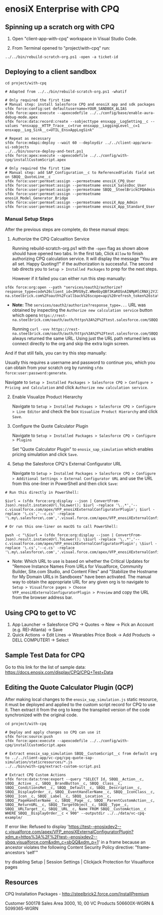 # enosiX Enterprise with CPQ

## Spinning up a scratch org with CPQ

1. Open "client-app-with-cpq" workspace in Visual Studio Code.

2. From Terminal opened to "project/with-cpq" run:

```
../../bin/rebuild-scratch-org.ps1 -open -a ticket-id
```

## Deploying to a client sandbox

```
cd project/with-cpq

# Adapted from ../../bin/rebuild-scratch-org.ps1 -whatif

# Only required the first time
# Manual step: install Salesforce CPQ and enosiX app and sdk packages
sfdx force:config:set defaultusername=YOUR_SANDBOX_ALIAS
sfdx force:apex:execute --apexcodefile ../../config/base/enable-aura-debug-mode.apex
sfdx force:data:record:create --sobjecttype ensxapp__LogSetting__c --values "ensxapp__HTTP_Trace__c=true ensxapp__LoggingLevel__c=1 ensxapp__Log_Sink__c=UTIL_EnsxAppLogSink"

# Repeat as necessary
sfdx force:mdapi:deploy --wait 60 --deploydir ../../client-app/aura-ui-sobjects
../../bin/source-deploy-and-test.ps1
sfdx force:apex:execute --apexcodefile ../../config/with-cpq/installCustomScript.apex

# Only required the first time
# Manual step: add SAP_Configuration__c to ReferencedFields field set on SBQQ__QuoteLine__c
sfdx force:user:permset:assign --permsetname enosiX_CPQ_User
sfdx force:user:permset:assign --permsetname enosiX_SalesDoc_User
sfdx force:user:permset:assign --permsetname SBQQ__SteelBrickCPQAdmin
sfdx force:user:permset:assign --permsetname enosiX_Model_Generator_Bridge
sfdx force:user:permset:assign --permsetname enosiX_App_Admin
sfdx force:user:permset:assign --permsetname enosiX_App_Standard_User
```

### Manual Setup Steps

After the previous steps are complete, do these manual steps:

1. Authorize the CPQ Calcualtion Service

   Running rebuild-scratch-org.ps1 with the `-open` flag as shown above should have opened two tabs.
   In the first tab, Click `Allow` to finish authorizing CPQ calculation service. It will display
   the message "You are all set. Happy Quoting!!" if the authorization is successful.
   The second tab directs you to `Setup > Installed Packages` to prep for the next steps.

   However if it failed you can either run this step manually:

  ```
  sfdx force:org:open --path "services/oauth2/authorize?response_type=code%26client_id=3MVG9yZ.WNe6byQBf3KaROSnAINMpMlCRNXj2YJ3NfuFlQ3W5MNuK89Wldb3FsiUK3kdxgMStp.7aOMpdeThJ%26redirect_uri=https%3A%2F%2Frest-na.steelbrick.com%2Foauth%2Fcallback%26scope=api%20refresh_token%26state=https%3A%2F%2Ftest.salesforce.com_SBQQ"
  ```

   * **Note:** The `services/oauth2/authorize?response_type=...` URL was obtained
     by inspecting the `Authorize new calculation service` button which opens
     `https://rest-na.steelbrick.com/oauth/auth/https%3A%2F%2Ftest.salesforce.com/SBQQ`

     Running `curl -vvv https://rest-na.steelbrick.com/oauth/auth/https%3A%2F%2Ftest.salesforce.com/SBQQ`
     always returned the same URL. Using just the URL path returned lets us connect directly to the
     org and skip the extra login screen.

   And if that still fails, you can try this step manually:

   Usually this requires a username and password to continue you, which you can obtain from your
   scratch org by running `sfdx force:user:password:generate`.

   Navigate to `Setup > Installed Packages > Salesforce CPQ > Configure > Pricing and Calculation`
   and click `Authorize new calculation service`.

2. Enable Visualize Product Hierarchy

   Navigate to `Setup > Installed Packages > Salesforce CPQ > Configure > Line Editor` and check the
   box `Visualize Product Hierarchy` and click `Save`.

3. Configure the Quote Calculator Plugin

   Navigate to `Setup > Installed Packages > Salesforce CPQ > Configure > Plugins`

   Set "Quote Calculator Plugin" to `enosix_sap_simulation` which enables pricing simulation
   and click `Save`.

4. Setup the Salesforce CPQ's External Configurator URL

   Navigate to `Setup > Installed Packages > Salesforce CPQ > Configure > Additional Settings > External Configurator URL` and use the URL from this one-liner in PowerShell and then click `Save`:

```
# Run this directly in PowerShell:

$iurl = (sfdx force:org:display --json | ConvertFrom-Json).result.instanceUrl.ToLower(); $iurl -replace '\..*','--c.visualforce.com/apex/VFP_enosiXExternalConfiguratorPlugin'; $iurl -replace '\.cs','--c.cs' -replace '\.my\.salesforce\.com','.visual.force.com/apex/VFP_enosiXExternalConfiguratorPlugin'

# Or run this one-liner on macOS to call PowerShell:

pwsh -c "\$iurl = (sfdx force:org:display --json | ConvertFrom-Json).result.instanceUrl.ToLower(); \$iurl -replace '\..*','--c.visualforce.com/apex/VFP_enosiXExternalConfiguratorPlugin'; \$iurl -replace '\.cs','--c.cs' -replace '\.my\.salesforce\.com','.visual.force.com/apex/VFP_enosiXExternalConfiguratorPlugin'"
```

   * Note: Which URL to use is based on whether the Critical Updates for "Remove Instance
     Names From URLs for Visualforce, Community Builder, Site.com Studio, and Content Files" and
     "Stabilize the Hostname for My Domain URLs in Sandboxes" have been activated.
     The manual way to obtain the appropriate URL for any given org is to navigate to
     `Setup > Visualforce pages > Choose VFP_enosiXExternalConfiguratorPlugin > Preview` and copy
     the URL from the browser address bar.

## Using CPQ to get to VC

1. App Launcher -> Salesforce CPQ -> Quotes -> New -> Pick an Account (e.g. REI-Atlanta) -> Save
2. Quick Actions -> Edit Lines -> Wearables Price Book -> Add Products -> DELL COMPUTER1 -> Select

## Sample Test Data for CPQ
Go to this link for the list of sample data:
https://docs.enosix.com/display/CPQ/CPQ+Test+Data

## Editing the Quote Calculator Plugin (QCP)

After making local changes to the `enosix_sap_simulation.js` static resource, it must be deployed
and applied to the custom script record for CPQ to use it. Then extract it from the org to keep the
transpiled version of the code synchronized with the original code.

```
cd project/with-cpq

# Deploy and apply changes so CPQ can use it
sfdx force:source:push
sfdx force:apex:execute --apexcodefile ../../config/with-cpq/installCustomScript.apex

# Extract enosix_sap_simulation SBQQ__CustomScript__c from default org to ../../client-app/vc-cpq/cpq-quote-sap-simulation/staticresources/*.js
../../bin/with-cpq/extract-custom-script.ps1

# Extract CPQ Custom Actions
sfdx force:data:tree:export --query "SELECT Id, SBQQ__Action__c, SBQQ__Active__c, SBQQ__BrandButton__c, SBQQ__Class__c, SBQQ__ConditionsMet__c, SBQQ__Default__c, SBQQ__Description__c, SBQQ__DisplayOrder__c, SBQQ__EventHandlerName__c, SBQQ__IconClass__c, SBQQ__Icon__c, SBQQ__Label__c, SBQQ__Location__c, SBQQ__PageHandlerName__c, SBQQ__Page__c, SBQQ__ParentCustomAction__c, SBQQ__ReturnURL__c, SBQQ__TargetObject__c, SBQQ__Type__c, SBQQ__URLTarget__c, SBQQ__URL__c, Name FROM SBQQ__CustomAction__c WHERE SBQQ__DisplayOrder__c < 900" --outputdir ../../data/vc-cpq-example/
```

If error like:
Refused to display 'https://test--enosixdev2--c.visualforce.com/apex/VFP_enosiXExternalConfiguratorPlugin?xdm_e=https%3A%2F%2Ftest--enosixdev2--sbqq.visualforce.com&xdm_c=sbQQ&xdm_p=1' in a frame because an ancestor violates the following Content Security Policy directive: "frame-ancestors 'self'"

try disabling Setup | Session Settings | Clickjack Protection for Visualforce pages

## Resources

CPQ Installation Packages - http://steelbrick2.force.com/InstallPremium

Customer 500178 
Sales Area 3000, 10, 00
VC Products 506600X-WGRN & 5099365-WGRN
